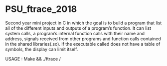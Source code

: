 # PSU_ftrace_2018
Second year mini project in C in which the goal is to build a program that list all of the different inputs and outputs of a program’s function. It can list system calls, a program’s internal function calls with their name and address, signals received from other programs and function calls contained in the shared libraries(.so).
If the executable called does not have a table of symbols, the display can limit itself.

USAGE : Make && ./ftrace <command>/<files>
